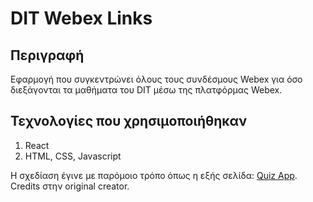 # DIT Webex Links

## Περιγραφή 

Εφαρμογή που συγκεντρώνει όλους τους συνδέσμους Webex για όσο διεξάγονται τα μαθήματα του DIT μέσω της πλατφόρμας Webex.

## Τεχνολογίες που χρησιμοποιήθηκαν

1. React
2. HTML, CSS, Javascript

Η σχεδίαση έγινε με παρόμοιο τρόπο όπως η εξής σελίδα: [Quiz App](https://starlit-daffodil-2e4733.netlify.app/). 
Credits στην original creator.
